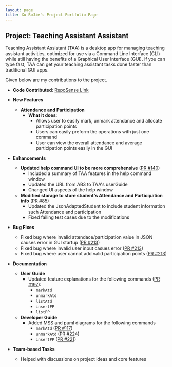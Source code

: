 ```yaml
---
layout: page
title: Xu BoJie's Project Portfolio Page
---
```


## Project: Teaching Assistant Assistant
Teaching Assistant Assistant (TAA) is a desktop app for managing teaching assistant
activities, optimized for use via a Command Line Interface (CLI) while still having
the benefits of a Graphical User Interface (GUI). If you can type fast, TAA can get
your teaching assistant tasks done faster than traditional GUI apps.

Given below are my contributions to the project.

- **Code Contributed**: [RepoSense Link](https://nus-cs2103-ay2223s2.github.io/tp-dashboard/?search=bojie3&breakdown=true)
- **New Features**
  - **Attendance and Participation**
    - **What it does**: 
      - Allows user to easily mark, unmark attendance and allocate participation points
      - Users can easily preform the operations with just one command
      - User can view the overall attendance and average participation points easily in the GUI
- **Enhancements**
  - **Updated help command UI to be more comprehensive** ([PR #140](https://github.com/AY2223S2-CS2103T-T14-4/tp/pull/140))
    - Included a summary of TAA features in the help command window
    - Updated the URL from AB3 to TAA's userGuide
    - Changed UI aspects of the help window
  - **Modified storage to store student's Attendance and Participation info** ([PR #85](https://github.com/AY2223S2-CS2103T-T14-4/tp/pull/130))
    - Updated the JsonAdaptedStudent to include student information such Attendance and participation
    - Fixed failing test cases due to the modifications
- **Bug Fixes**
  - Fixed bug where invalid attendace/participation value in JSON causes error in GUI startup ([PR #213](https://github.com/AY2223S2-CS2103T-T14-4/tp/pull/213))
  - Fixed bug where invalid user input casues error ([PR #213](https://github.com/AY2223S2-CS2103T-T14-4/tp/pull/213))
  - Fixed bug where user cannot add valid participation points ([PR #213](https://github.com/AY2223S2-CS2103T-T14-4/tp/pull/213))

- **Documentation**
  - **User Guide**
    - Updated feature explanations for the following commands
      ([PR #197](https://github.com/AY2223S2-CS2103T-T14-4/tp/pull/197)):
      - `markAtd`
      - `unmarkAtd`
      - `listAtd`
      - `insertPP`
      - `listPP`
  - **Developer Guide**
    - Added MSS and puml diagrams for the following commands
      - `markAtd` ([PR #117](https://github.com/AY2223S2-CS2103T-T14-4/tp/pull/117))
      - `unmarkAtd` ([PR #224](https://github.com/AY2223S2-CS2103T-T14-4/tp/pull/224))
      - `insertPP` ([PR #221](https://github.com/AY2223S2-CS2103T-T14-4/tp/pull/221))

- **Team-based Tasks**
  - Helped with discussions on project ideas and core features 
